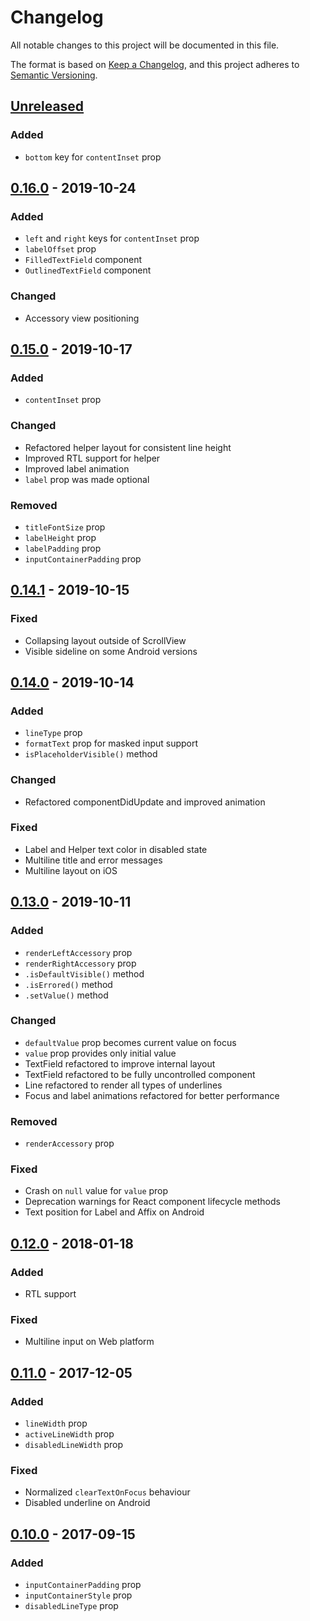 # Changelog

All notable changes to this project will be documented in this file.

The format is based on [Keep a Changelog](https://keepachangelog.com/en/1.0.0/),
and this project adheres to [Semantic Versioning](https://semver.org/spec/v2.0.0.html).

## [Unreleased]

### Added

- `bottom` key for `contentInset` prop

## [0.16.0] - 2019-10-24

### Added

- `left` and `right` keys for `contentInset` prop
- `labelOffset` prop
- `FilledTextField` component
- `OutlinedTextField` component

### Changed

- Accessory view positioning

## [0.15.0] - 2019-10-17

### Added

- `contentInset` prop

### Changed

- Refactored helper layout for consistent line height
- Improved RTL support for helper
- Improved label animation
- `label` prop was made optional

### Removed

- `titleFontSize` prop
- `labelHeight` prop
- `labelPadding` prop
- `inputContainerPadding` prop

## [0.14.1] - 2019-10-15

### Fixed

- Collapsing layout outside of ScrollView
- Visible sideline on some Android versions

## [0.14.0] - 2019-10-14

### Added

- `lineType` prop
- `formatText` prop for masked input support
- `isPlaceholderVisible()` method

### Changed

- Refactored componentDidUpdate and improved animation

### Fixed

- Label and Helper text color in disabled state
- Multiline title and error messages
- Multiline layout on iOS

## [0.13.0] - 2019-10-11

### Added

- `renderLeftAccessory` prop
- `renderRightAccessory` prop
- `.isDefaultVisible()` method
- `.isErrored()` method
- `.setValue()` method

### Changed

- `defaultValue` prop becomes current value on focus
- `value` prop provides only initial value
- TextField refactored to improve internal layout
- TextField refactored to be fully uncontrolled component
- Line refactored to render all types of underlines
- Focus and label animations refactored for better performance

### Removed

- `renderAccessory` prop

### Fixed

- Crash on `null` value for `value` prop
- Deprecation warnings for React component lifecycle methods
- Text position for Label and Affix on Android

## [0.12.0] - 2018-01-18

### Added

- RTL support

### Fixed

- Multiline input on Web platform

## [0.11.0] - 2017-12-05

### Added

- `lineWidth` prop
- `activeLineWidth` prop
- `disabledLineWidth` prop

### Fixed

- Normalized `clearTextOnFocus` behaviour
- Disabled underline on Android

## [0.10.0] - 2017-09-15

### Added

- `inputContainerPadding` prop
- `inputContainerStyle` prop
- `disabledLineType` prop

[Unreleased]: https://github.com/n4kz/text-field-rn/compare/0.16.0...HEAD
[0.16.0]: https://github.com/n4kz/text-field-rn/compare/0.15.0...0.16.0
[0.15.0]: https://github.com/n4kz/text-field-rn/compare/0.14.1...0.15.0
[0.14.1]: https://github.com/n4kz/text-field-rn/compare/0.14.0...0.14.1
[0.14.0]: https://github.com/n4kz/text-field-rn/compare/0.13.0...0.14.0
[0.13.0]: https://github.com/n4kz/text-field-rn/compare/0.12.0...0.13.0
[0.12.0]: https://github.com/n4kz/text-field-rn/compare/0.11.0...0.12.0
[0.11.0]: https://github.com/n4kz/text-field-rn/compare/0.10.0...0.11.0
[0.10.0]: https://github.com/n4kz/text-field-rn/compare/0.9.0...0.10.0
